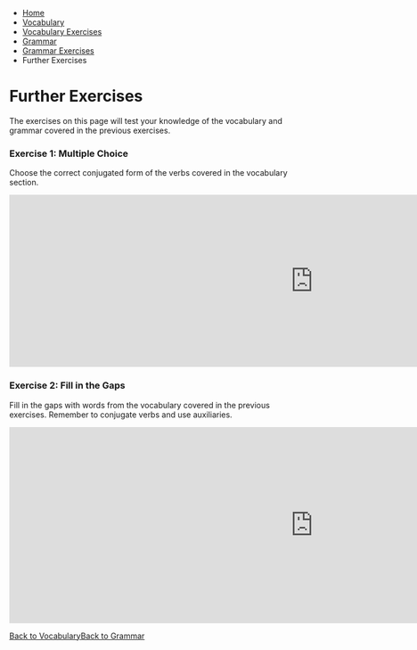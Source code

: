 <ul class="breadcrumb">
  <li><a href="index.html">Home</a></li>
  <li><a href="page2.html">Vocabulary</a></li>
  <li><a href="page3.html">Vocabulary Exercises</a></li>
  <li><a href="page4.html">Grammar</a></li>
  <li><a href="page5.html">Grammar Exercises</a></li>
  <li>Further Exercises</li>
</ul>



<h1>Further Exercises</h1>

<p>The exercises on this page will test your knowledge of the vocabulary and grammar covered in the previous exercises.</p>


<h3>Exercise 1: Multiple Choice</h3>
<p> Choose the correct conjugated form of the verbs covered in the vocabulary section.</p>

<iframe src="https://h5p.org/h5p/embed/169223" width="1090" height="309" frameborder="0" allowfullscreen="allowfullscreen"></iframe><script src="https://h5p.org/sites/all/modules/h5p/library/js/h5p-resizer.js" charset="UTF-8"></script>


<h3>Exercise 2: Fill in the Gaps</h3>
<p> Fill in the gaps with words from the vocabulary covered in the previous exercises. Remember to conjugate verbs and use auxiliaries.</p>

<iframe src="https://h5p.org/h5p/embed/169233" width="1090" height="352" frameborder="0" allowfullscreen="allowfullscreen"></iframe><script src="https://h5p.org/sites/all/modules/h5p/library/js/h5p-resizer.js" charset="UTF-8"></script>



<p>
  <a style="float:left;" href="page2.html">Back to Vocabulary</a>
  <a style="float:left;" href="page4.html">Back to Grammar</a>
</p>
<div style="clear:both;"></div>




